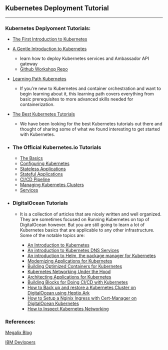 ## Kubernetes Deployment Tutorial

---

### Kubernetes Deplyoment Tutorials:

- [The First Introduction to Kubernetes](https://medium.com/faun/the-first-introduction-to-kubernetes-62d26f99caff)
- [A Gentle Introduction to Kubernetes](https://medium.com/faun/a-gentle-introduction-to-kubernetes-4961e443ba26)

  - learn how to deploy Kubernetes services and Ambassador API gateway
  - [Github Workshop Repo](https://github.com/eon01/kubernetes-workshop?ref=hackr.io)

- [Learning Path Kubernetes](https://developer.ibm.com/series/kubernetes-learning-path/)

  - If you're new to Kubernetes and container orchestration and want to begin learning about it, this learning path covers everything from basic prerequisites to more advanced skills needed for containerization.

- [The Best Kubernetes Tutorials](https://www.magalix.com/blog/the-best-kubernetes-tutorials)

  - We have been looking for the best Kubernetes tutorials out there and thought of sharing some of what we found interesting to get started with Kubernetes.

- ### The Official Kubernetes.io Tutorials

  - [The Basics](https://kubernetes.io/docs/tutorials/#basics)
  - [Configuring Kubernetes](https://kubernetes.io/docs/tutorials/#configuration)
  - [Stateless Applications](https://kubernetes.io/docs/tutorials/#stateless-applications)
  - [Stateful Applications](https://kubernetes.io/docs/tutorials/#stateful-applications)
  - [CI/CD Pipeline](https://kubernetes.io/docs/tutorials/#ci-cd-pipeline)
  - [Managing Kubernetes Clusters](https://kubernetes.io/docs/tutorials/#clusters)
  - [Services](https://kubernetes.io/docs/tutorials/#services)

- ### DigitalOcean Tutorials

  - It is a collection of articles that are nicely written and well organized. They are sometimes focused on Running Kubernetes on top of DigitalOcean however. But you are still going to learn a lot of Kubernetes basics that are applicable to any other infrastructure. Some of the notable topics are:

    - [An Introduction to Kubernetes](https://www.digitalocean.com/community/tutorials/an-introduction-to-kubernetes)
    - [An introduction to Kubernetes DNS Services](https://www.digitalocean.com/community/tutorials/an-introduction-to-the-kubernetes-dns-service)
    - [An introduction to Helm, the package manager for Kubernetes](https://www.digitalocean.com/community/tutorials/an-introduction-to-helm-the-package-manager-for-kubernetes)
    - [Modernizing Applications for Kubernetes](https://www.digitalocean.com/community/tutorials/modernizing-applications-for-kubernetes)
    - [Building Optimized Containers for Kubernetes](https://www.digitalocean.com/community/tutorials/building-optimized-containers-for-kubernetes)
    - [Kubernetes Networking Under the Hood](https://www.digitalocean.com/community/tutorials/kubernetes-networking-under-the-hood)
    - [Architecting Applications for Kubernetes](https://www.digitalocean.com/community/tutorials/architecting-applications-for-kubernetes)
    - [Building Blocks for Doing CI/CD with Kubernetes](https://www.digitalocean.com/community/tutorials/webinar-series-building-blocks-for-doing-ci-cd-with-kubernetes)
    - [How to Back up and restore a Kubernetes Cluster on DigitalOcean using Heptio Ark](https://www.digitalocean.com/community/tutorials/how-to-back-up-and-restore-a-kubernetes-cluster-on-digitalocean-using-heptio-ark)
    - [How to Setup a Nginix Ingress with Cert-Manager on DigitalOcean Kubernetes](https://www.digitalocean.com/community/tutorials/how-to-set-up-an-nginx-ingress-with-cert-manager-on-digitalocean-kubernetes)
    - [How to Inspect Kubernetes Networking](https://www.digitalocean.com/community/tutorials/how-to-inspect-kubernetes-networking)

### References:

[Megalix Blog](https://www.magalix.com/blog/the-best-kubernetes-tutorials)

[IBM Devlopers](https://developer.ibm.com/series/kubernetes-learning-path/)
